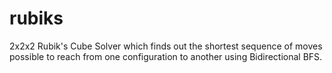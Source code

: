 # rubiks
2x2x2 Rubik's Cube Solver which finds out the shortest sequence of moves possible to reach from one configuration to another using Bidirectional BFS.
